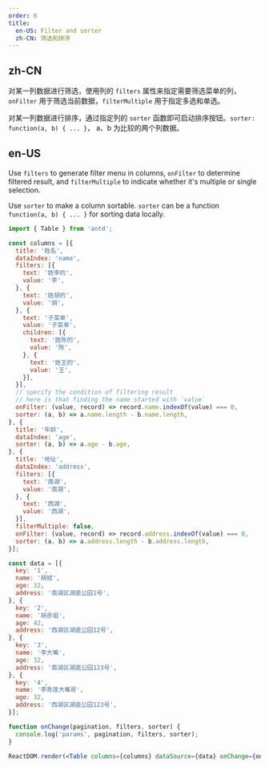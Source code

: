 ```yaml
---
order: 6
title:
  en-US: Filter and sorter
  zh-CN: 筛选和排序
---
```


## zh-CN

对某一列数据进行筛选，使用列的 `filters` 属性来指定需要筛选菜单的列，`onFilter` 用于筛选当前数据，`filterMultiple` 用于指定多选和单选。

对某一列数据进行排序，通过指定列的 `sorter` 函数即可启动排序按钮。`sorter: function(a, b) { ... }`， a、b 为比较的两个列数据。

## en-US

Use `filters` to generate filter menu in columns, `onFilter` to determine filtered result, and `filterMultiple` to indicate whether it's multiple or single selection.

Use `sorter` to make a column sortable. `sorter` can be a function `function(a, b) { ... }` for sorting data locally.

````jsx
import { Table } from 'antd';

const columns = [{
  title: '姓名',
  dataIndex: 'name',
  filters: [{
    text: '姓李的',
    value: '李',
  }, {
    text: '姓胡的',
    value: '胡',
  }, {
    text: '子菜单',
    value: '子菜单',
    children: [{
      text: '姓陈的',
      value: '陈',
    }, {
      text: '姓王的',
      value: '王',
    }],
  }],
  // specify the condition of filtering result
  // here is that finding the name started with `value`
  onFilter: (value, record) => record.name.indexOf(value) === 0,
  sorter: (a, b) => a.name.length - b.name.length,
}, {
  title: '年龄',
  dataIndex: 'age',
  sorter: (a, b) => a.age - b.age,
}, {
  title: '地址',
  dataIndex: 'address',
  filters: [{
    text: '南湖',
    value: '南湖',
  }, {
    text: '西湖',
    value: '西湖',
  }],
  filterMultiple: false,
  onFilter: (value, record) => record.address.indexOf(value) === 0,
  sorter: (a, b) => a.address.length - b.address.length,
}];

const data = [{
  key: '1',
  name: '胡斌',
  age: 32,
  address: '南湖区湖底公园1号',
}, {
  key: '2',
  name: '胡彦祖',
  age: 42,
  address: '西湖区湖底公园12号',
}, {
  key: '3',
  name: '李大嘴',
  age: 32,
  address: '南湖区湖底公园123号',
}, {
  key: '4',
  name: '李秀莲大嘴哥',
  age: 32,
  address: '西湖区湖底公园123号',
}];

function onChange(pagination, filters, sorter) {
  console.log('params', pagination, filters, sorter);
}

ReactDOM.render(<Table columns={columns} dataSource={data} onChange={onChange} />, mountNode);
````

